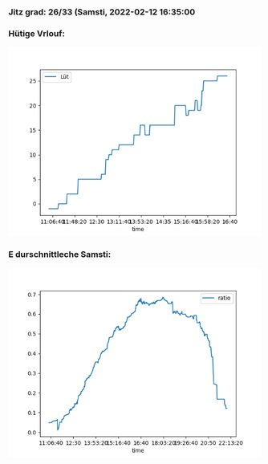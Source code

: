 ### Jitz grad: 26/33 (Samsti, 2022-02-12 16:35:00

### Hütige Vrlouf:
![Graph](Today.png)

### E durschnittleche Samsti:
![Graph](Samsti.png)